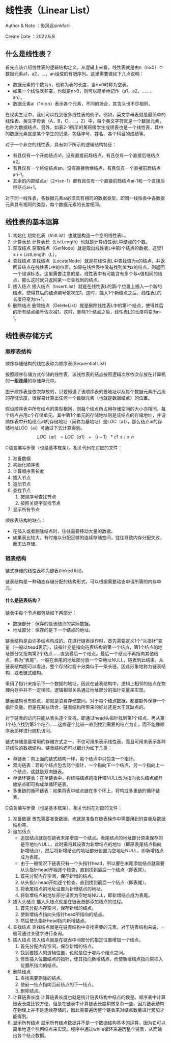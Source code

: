 # 线性表（Linear List）
Author & Note ：影风远sinkfarli

Create Date ：2022.6.9

## 什么是线性表？
首先应该介绍线性表的逻辑结构定义。从逻辑上来看，线性表就是由n（n≥0）个数据元素a1，a2，…，an组成的有限序列。这里需要做如下几点说明：
- 数据元素的个数为n，也称为表的长度，当n=0时称为空表。
- 如果一个线性表非空，也就是n>0，则可以简单地记作（a1，a2，……，an）。
- 数据元素ai（1≤i≤n）表示各个元素，不同的场合，其含义也不尽相同。

在现实生活中，我们可以找到很多线性表的例子。例如，英文字母表就是最简单的线性表，英文字母表（A，B，C，…，Z）中，每个英文字符就是一个数据元素，也称为数据结点。另外，如表2-1所示的某班级学生成绩表也是一个线性表，其中的数据元素就是某个学生的记录，包括学号、姓名、各个科目的成绩等。

对于一个非空的线性表，具有如下所示的逻辑结构特征：
- 有且仅有一个开始结点a1，没有直接前趋结点，有且仅有一个直接后继结点a2。
- 有且仅有一个终结结点an，没有直接后继结点，有且仅有一个直接前趋结点an-1。
- 其余的内部结点ai（2≤i≤n-1）都有且仅有一个直接前趋结点ai-1和一个直接后继结点ai+1。

对于同一线性表，各数据元素ai必须具有相同的数据类型，即同一线性表中各数据元素具有相同的类型，每个数据元素的长度相同。

## 线性表的基本运算
1. 初始化
   初始化表（InitList）也就是构造一个空的线性表L。
2. 计算表长
   计算表长（ListLength）也就是计算线性表L中结点的个数。
3. 获取结点
   获取结点（GetNode）就是取出线性表L中第i个结点的数据，这里1 ≤ i ≤ ListLength（L）。
4. 查找结点
   查找结点（LocateNode）就是在线性表L中查找值为x的结点，并返回该结点在线性表L中的位置。如果在线性表中没有找到值为x的结点，则返回一个错误标志。这里需要注意的是，线性表中有可能含有多个与x值相同的结点，那么这时就只返回第一次查找到的结点。
5. 插入结点
   插入结点（InsertList）就是在线性表L的第i个位置上插入一个新的结点，使得其后的结点编号依次加1。这时，插入1个新结点之后，线性表L的长度将变为n+1。
6. 删除结点
   删除结点（DeleteList）就是删除线性表L中的第i个结点，使得其后的所有结点编号依次减1。这时，删除1个结点之后，线性表L的长度将变为n-1。

## 线性表存储方式
### 顺序表结构
顺序存储结构的线性表称为顺序表(Sequential List)

按照顺序存储方式存储的线性表，该线性表的结点按照逻辑次序依次存放在计算机的**一组连续**的存储单元中。

由于顺序表是依次存放的，只要知道了该顺序表的首地址以及每个数据元素所占用的存储长度，很容易计算出任何一个数据元素（也就是数据结点）的位置。

假设顺序表中所有结点的类型相同，则每个结点所占用存储空间的大小亦相同，每个结点占用c个存储单元。其中第1个单元的存储地址则是该结点的存储地址，并设顺序表中开始结点a1的存储地址（简称为基地址）是LOC（a1），那么结点ai的存储地址LOC（ai）可通过下式计算得到。
$$LOC（ai）=LOC（a1）+（i-1）*c　  1≤i≤n$$

C语言编写步骤（也是基本框架），相关代码在对应的文件：
1. 准备数据
2. 初始化顺序表
3. 计算顺序表长度
4. 插入节点
5. 追加节点
6. 查找节点
   1. 按照序号查找节点
   2. 按照关键字查找节点
7. 显示所有节点

顺序表结构的缺点：
- 在插入或者删除结点时，往往需要移动大量的数据。
- 如果表比较大，有时难以分配足够的连续存储空间，往往导致内存分配失败，而无法存储。

### 链表结构
链式存储的线性表称为链表(linked list)。

链表结构是一种动态存储分配的结构形式，可以根据需要动态申请所需的内存单元。

#### 什么是链表结构？
链表中每个节点都包括如下两部分：
- 数据部分：保存的是该结点的实际数据。
- 地址部分：保存的是下一个结点的地址。

链表结构是由许多结点构成的。在进行链表操作时，首先需要定义1个“头指针”变量（一般以head表示），该指针变量指向链表结构的第一个结点，第1个结点的地址部分又指向第2个结点……直到最后一个结点。最后一个结点不再指向其他结点，称为“表尾”，一般在表尾的地址部分放一个空地址NULL，链表到此结束。从链表结构图可以看出，整个存储过程十分类似于一条长链，因此形象地称为链表结构，或者链式结构。

采用了指针来指示下一个数据的地址，因此在链表结构中，逻辑上相邻的结点在物理内存中并不一定相邻，逻辑相邻关系通过地址部分的指针变量来实现。

链表结构也有缺点，那就是浪费存储空间。对于每个结点数据，都要额外保存一个指针变量。但是在某些场合，链表结构所带来的好处还是大于其缺点的。

对于链表的访问只能从表头逐个查找，即通过head头指针找到第1个结点，再从第1个结点找到第2个结点……这样逐个比较一直到找到需要的结点为止，而不能像顺序表那样进行随机访问。

链式存储是最常用的存储方式之一，不仅可用来表示线性表，而且可用来表示各种非线性的数据结构。链表结构还可以细分为如下几类：
- 单链表：向上面的链式结构一样，每个结点中只包含一个指针。
- 双向链表：若每个结点包含两个指针，一个指向下一个结点，另一个指向上一个结点，这就是双向链表。
- 单循环链表：在单链表中，将终端结点的指针域NULL改为指向表头结点或开始结点即可构成单循环链表。
- 多重链的循环链表：如果将表中结点链在多个环上，将构成多重链的循环链表。

C语言编写步骤（也是基本框架），相关代码在对应的文件：
1. 准备数据
   首先需要准备数据，也就是准备在链表操作中需要用到的变量及数据结构等。
2. 追加结点
   - 追加结点就是在链表末尾增加一个结点。表尾结点的地址部分原来保存的是空地址NULL，此时需将其设置为新增结点的地址（即原表尾结点指向新增结点），然后将新增结点的地址部分设置为空地址NULL，即新增结点成为表尾。
   - 由于一般情况下链表只有一个头指针head，所以要在末尾添加结点就需要从头指针head开始逐个检查，直到找到最后一个结点（即表尾）。
   1. 首先分配内存空间，保存新增的结点。
   2. 从头指针head开始逐个检查，直到找到最后一个结点（即表尾）。
   3. 将表尾结点的地址设置为新增结点的地址。
   4. 将新增结点的地址部分设置为空地址NULL，即新增结点成为表尾。
3. 插入头结点
   插入头结点就是在链表首部添加结点的过程。
   1. 首先分配内存空间，保存新增的结点。
   2. 使新增结点指向头指针head所指向的结点。
   3. 然后使头指针head指向新增结点。
4. 查找结点
   查找结点就是在链表结构中查找需要的元素。对于链表结构来说，一般可通过关键字进行查询。
5. 插入结点
   插入结点就是在链表中间部分的指定位置增加一个结点。
   1. 首先分配内存空间，保存新增的结点。
   2. 找到要插入的逻辑位置，也就是位于哪两个结点之间。
   3. 修改插入位置结点的指针，使其指向新增结点，而使新增结点指向原插入位置所指向的结点。
6. 删除结点
   1. 查找需要删除的结点。
   2. 使前一结点指向当前结点的下一结点。
   3. 删除结点。
7. 计算链表长度
   计算链表长度也就是统计链表结构中结点的数量。顺序表中计算链表长度比较方便，但是在链表中计算链表长度稍微复杂一些，因为链表结构在物理上并不是连续存储的，因此需要遍历整个链表来对结点数量进行累加才能得到。
8. 显示所有结点
   显示所有结点数据并不是一个数据结构基本的运算，因为它可以简单地逐个引用结点来实现。程序中通过while循环来遍历整个链表，从而输出各个结点数据。